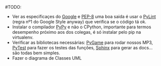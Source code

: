 #TODO:
- Ver as especificaçes do [Google](https://google.github.io/styleguide/pyguide.html) e [PEP-8](https://www.python.org/dev/peps/pep-0008/) uma boa saida é usar o [PyLint](https://www.pylint.org/) (regra nº1 do Google Style anyway) que verifica se o código tá ok.
- Instalar o compilador [PyPy](https://pypy.org/) e não o CPython, importante para termos desempenho próximo aos dos colegas, é só instalar pelo pip na virtualenv. 
- Verificar as bibliotecas necessárias: [PyGame](https://www.pygame.org/docs/ref/music.html) para rodar nossos MP3, [PyTest](https://docs.pytest.org/en/latest/) para fazer os testes das funções, [Sphinx]() para gerar as docs... são todas bem simples.
- Fazer o diagrama de Classes UML
